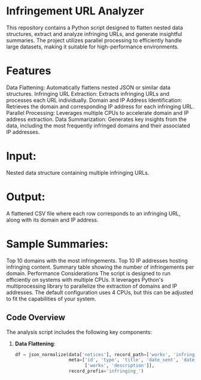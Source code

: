 # Infringement URL Analyzer
This repository contains a Python script designed to flatten nested data structures, extract and analyze infringing URLs, and generate insightful summaries. The project utilizes parallel processing to efficiently handle large datasets, making it suitable for high-performance environments.

# Features
Data Flattening: Automatically flattens nested JSON or similar data structures.
Infringing URL Extraction: Extracts infringing URLs and processes each URL individually.
Domain and IP Address Identification: Retrieves the domain and corresponding IP address for each infringing URL.
Parallel Processing: Leverages multiple CPUs to accelerate domain and IP address extraction.
Data Summarization: Generates key insights from the data, including the most frequently infringed domains and their associated IP addresses.

# Input:
Nested data structure containing multiple infringing URLs.

# Output:
A flattened CSV file where each row corresponds to an infringing URL, along with its domain and IP address.

# Sample Summaries:
Top 10 domains with the most infringements.
Top 10 IP addresses hosting infringing content.
Summary table showing the number of infringements per domain.
Performance Considerations
The script is designed to run efficiently on systems with multiple CPUs. It leverages Python's multiprocessing library to parallelize the extraction of domains and IP addresses.
The default configuration uses 4 CPUs, but this can be adjusted to fit the capabilities of your system.

## Code Overview

The analysis script includes the following key components:

1. **Data Flattening**: 

    ```python
    df = json_normalize(data['notices'], record_path=['works', 'infringing_urls'], 
                        meta=['id', 'type', 'title', 'date_sent', 'date_received', 
                              ['works', 'description']], 
                        record_prefix='infringing_')
    ```

